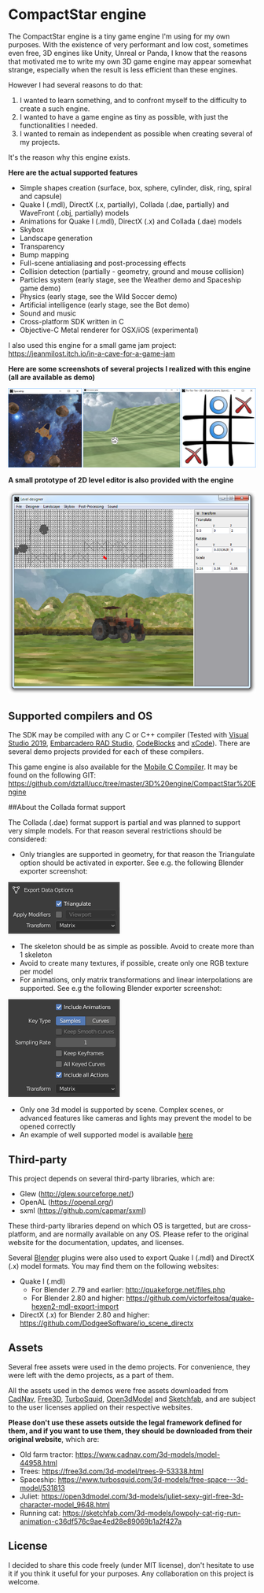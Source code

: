 # CompactStar engine

The CompactStar engine is a tiny game engine I'm using for my own purposes. With the existence of very performant and low cost, sometimes even free, 3D engines like Unity, Unreal or Panda, I know that the reasons that motivated me to write my own 3D game engine may appear somewhat strange, especially when the result is less efficient than these engines.

However I had several reasons to do that:
1. I wanted to learn something, and to confront myself to the difficulty to create a such engine.
2. I wanted to have a game engine as tiny as possible, with just the functionalities I needed.
3. I wanted to remain as independent as possible when creating several of my projects.

It's the reason why this engine exists.

<b>Here are the actual supported features</b>
- Simple shapes creation (surface, box, sphere, cylinder, disk, ring, spiral and capsule)
- Quake I (.mdl), DirectX (.x, partially), Collada (.dae, partially) and WaveFront (.obj, partially) models
- Animations for Quake I (.mdl), DirectX (.x) and Collada (.dae) models
- Skybox
- Landscape generation
- Transparency
- Bump mapping
- Full-scene antialiasing and post-processing effects
- Collision detection (partially - geometry, ground and mouse collision)
- Particles system (early stage, see the Weather demo and Spaceship game demo)
- Physics (early stage, see the Wild Soccer demo)
- Artificial intelligence (early stage, see the Bot demo)
- Sound and music
- Cross-platform SDK written in C
- Objective-C Metal renderer for OSX/iOS (experimental)

I also used this engine for a small game jam project: https://jeanmilost.itch.io/in-a-cave-for-a-game-jam

<b>Here are some screenshots of several projects I realized with this engine (all are available as demo)</b>

![Screenshot](Common/Images/Screenshots/Demos.png?raw=true "Screenshot")

<b>A small prototype of 2D level editor is also provided with the engine</b>

![Screenshot](Common/Images/Screenshots/CompactStar%20Engine%202D%20Editor.png?raw=true "Screenshot")

## Supported compilers and OS

The SDK may be compiled with any C or C++ compiler (Tested with [Visual Studio 2019](https://visualstudio.microsoft.com/), [Embarcadero RAD Studio](https://www.embarcadero.com/), [CodeBlocks](http://www.codeblocks.org/) and [xCode](https://apps.apple.com/us/app/xcode/id497799835?mt=12)). There are several demo projects provided for each of these compilers.

This game engine is also available for the [Mobile C Compiler](https://itunes.apple.com/us/app/mobile-c-c-c-compiler/id467393915?mt=8). It may be found on the following GIT: https://github.com/dztall/ucc/tree/master/3D%20engine/CompactStar%20Engine

##About the Collada format support

The Collada (.dae) format support is partial and was planned to support very simple models. For that reason several restrictions should be considered:
- Only triangles are supported in geometry, for that reason the Triangulate option should be activated in exporter. See e.g. the following Blender exporter screenshot:

![Screenshot](Common/Images/Screenshots/BlenderExporterGeom.png?raw=true "Screenshot")
- The skeleton should be as simple as possible. Avoid to create more than 1 skeleton
- Avoid to create many textures, if possible, create only one RGB texture per model
- For animations, only matrix transformations and linear interpolations are supported. See e.g the following Blender exporter screenshot:

![Screenshot](Common/Images/Screenshots/BlenderExporterAnim.png?raw=true "Screenshot")
- Only one 3d model is supported by scene. Complex scenes, or advanced features like cameras and lights may prevent the model to be opened correctly
- An example of well supported model is available [here](https://sketchfab.com/3d-models/lowpoly-cat-rig-run-animation-c36df576c9ae4ed28e89069b1a2f427a)

## Third-party
This project depends on several third-party libraries, which are:
- Glew (http://glew.sourceforge.net/)
- OpenAL (https://openal.org/)
- sxml (https://github.com/capmar/sxml)

These third-party libraries depend on which OS is targetted, but are cross-platform, and are normally available on any OS. Please refer to the original website for the documentation, updates, and licenses.

Several [Blender](https://www.blender.org/) plugins were also used to export Quake I (.mdl) and DirectX (.x) model formats. You may find them on the following websites:
- Quake I (.mdl)
  - For Blender 2.79 and earlier: http://quakeforge.net/files.php
  - For Blender 2.80 and higher: https://github.com/victorfeitosa/quake-hexen2-mdl-export-import
- DirectX (.x) for Blender 2.80 and higher: https://github.com/DodgeeSoftware/io_scene_directx

## Assets
Several free assets were used in the demo projects. For convenience, they were left with the demo projects, as a part of them.

All the assets used in the demos were free assets downloaded from [CadNav](https://www.cadnav.com/), [Free3D](https://free3d.com/), [TurboSquid](https://www.turbosquid.com/), [Open3dModel](https://open3dmodel.com/) and [Sketchfab](https://sketchfab.com/), and are subject to the user licenses applied on their respective websites.

<b>Please don't use these assets outside the legal framework defined for them, and if you want to use them, they should be downloaded from their original website</b>, which are:
- Old farm tractor: https://www.cadnav.com/3d-models/model-44958.html
- Trees: https://free3d.com/3d-model/trees-9-53338.html
- Spaceship: https://www.turbosquid.com/3d-models/free-space---3d-model/531813
- Juliet: https://open3dmodel.com/3d-models/juliet-sexy-girl-free-3d-character-model_9648.html
- Running cat: https://sketchfab.com/3d-models/lowpoly-cat-rig-run-animation-c36df576c9ae4ed28e89069b1a2f427a

## License

I decided to share this code freely (under MIT license), don't hesitate to use it if you think it useful for your purposes. Any collaboration on this project is welcome.

